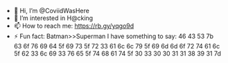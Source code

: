 - 👋 Hi, I’m @CoviidWasHere
- 👀 I’m interested in H@cking
- 📫 How to reach me: https://rb.gy/yqgo9d
- ⚡ Fun fact: Batman>>Superman
I have something to say:
46 43 53 7b 63 6f 76 69 64 5f 69 73 5f 72 33 61 6c 6c 79 5f 69 6d 6d 6f 72 74 61 6c 5f 62 33 6c 69 33 76 65 5f 74 68 61 74 5f 30 33 30 30 31 31 38 39 31 7d
<!---
CoviidWasHere/CoviidWasHere is a ✨ special ✨ repository because its `README.md` (this file) appears on your GitHub profile.
You can click the Preview link to take a look at your changes.
--->
